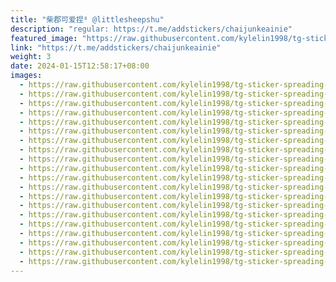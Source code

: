 ```yaml
---
title: "柴郡可爱捏⁸ @littlesheepshu"
description: "regular: https://t.me/addstickers/chaijunkeainie"
featured_image: "https://raw.githubusercontent.com/kylelin1998/tg-sticker-spreading-worldwide-images/main/img/26026d42-a002-4db3-b833-7573fe14a328.jpg"
link: "https://t.me/addstickers/chaijunkeainie"
weight: 3
date: 2024-01-15T12:58:17+08:00
images:
  - https://raw.githubusercontent.com/kylelin1998/tg-sticker-spreading-worldwide-images/main/img/26026d42-a002-4db3-b833-7573fe14a328.jpg
  - https://raw.githubusercontent.com/kylelin1998/tg-sticker-spreading-worldwide-images/main/img/032a0df6-6e19-438b-82a4-13504c196bf5.jpg
  - https://raw.githubusercontent.com/kylelin1998/tg-sticker-spreading-worldwide-images/main/img/46711df3-46f2-4724-850b-e857948ae153.jpg
  - https://raw.githubusercontent.com/kylelin1998/tg-sticker-spreading-worldwide-images/main/img/1a47d072-3ed8-410d-aabd-2123682ad5b1.jpg
  - https://raw.githubusercontent.com/kylelin1998/tg-sticker-spreading-worldwide-images/main/img/1fbbe574-829e-4cd8-9d02-7f04a1285668.jpg
  - https://raw.githubusercontent.com/kylelin1998/tg-sticker-spreading-worldwide-images/main/img/1b29e8e5-c310-4936-81d4-815394d616de.jpg
  - https://raw.githubusercontent.com/kylelin1998/tg-sticker-spreading-worldwide-images/main/img/1ed925dc-2396-4f15-a7a4-8bd5ed85a6a5.jpg
  - https://raw.githubusercontent.com/kylelin1998/tg-sticker-spreading-worldwide-images/main/img/5ae210bd-b5eb-41b2-b631-f7de2cd89cea.jpg
  - https://raw.githubusercontent.com/kylelin1998/tg-sticker-spreading-worldwide-images/main/img/dd2317da-23da-4d9a-9076-54da6ee8e052.jpg
  - https://raw.githubusercontent.com/kylelin1998/tg-sticker-spreading-worldwide-images/main/img/96a8d474-51fc-46ff-befa-74cc6c383288.jpg
  - https://raw.githubusercontent.com/kylelin1998/tg-sticker-spreading-worldwide-images/main/img/be27822c-9e0b-490f-9bcc-de93bd8bfe96.jpg
  - https://raw.githubusercontent.com/kylelin1998/tg-sticker-spreading-worldwide-images/main/img/cee23757-dab3-44a6-a95c-16917d999142.jpg
  - https://raw.githubusercontent.com/kylelin1998/tg-sticker-spreading-worldwide-images/main/img/f7d60cf0-17d3-4fe3-845d-b9de52ddddff.jpg
  - https://raw.githubusercontent.com/kylelin1998/tg-sticker-spreading-worldwide-images/main/img/bf2d059d-a400-4f09-b404-400c749b2ae1.jpg
  - https://raw.githubusercontent.com/kylelin1998/tg-sticker-spreading-worldwide-images/main/img/cafb886c-c3a1-43f1-afa1-52fa1f4a118b.jpg
  - https://raw.githubusercontent.com/kylelin1998/tg-sticker-spreading-worldwide-images/main/img/0404e454-b21d-4e9b-a07a-36e689212b96.jpg
  - https://raw.githubusercontent.com/kylelin1998/tg-sticker-spreading-worldwide-images/main/img/6c6946ee-f04b-4ed8-a266-583c328bef03.jpg
  - https://raw.githubusercontent.com/kylelin1998/tg-sticker-spreading-worldwide-images/main/img/01046f70-b4fa-4566-a313-299c25ddeae1.jpg
  - https://raw.githubusercontent.com/kylelin1998/tg-sticker-spreading-worldwide-images/main/img/415cef42-c85a-4454-be75-c074d9e9f68c.jpg
  - https://raw.githubusercontent.com/kylelin1998/tg-sticker-spreading-worldwide-images/main/img/9650cfb8-b80b-4f50-8b50-5317e351f39e.jpg
---
```


